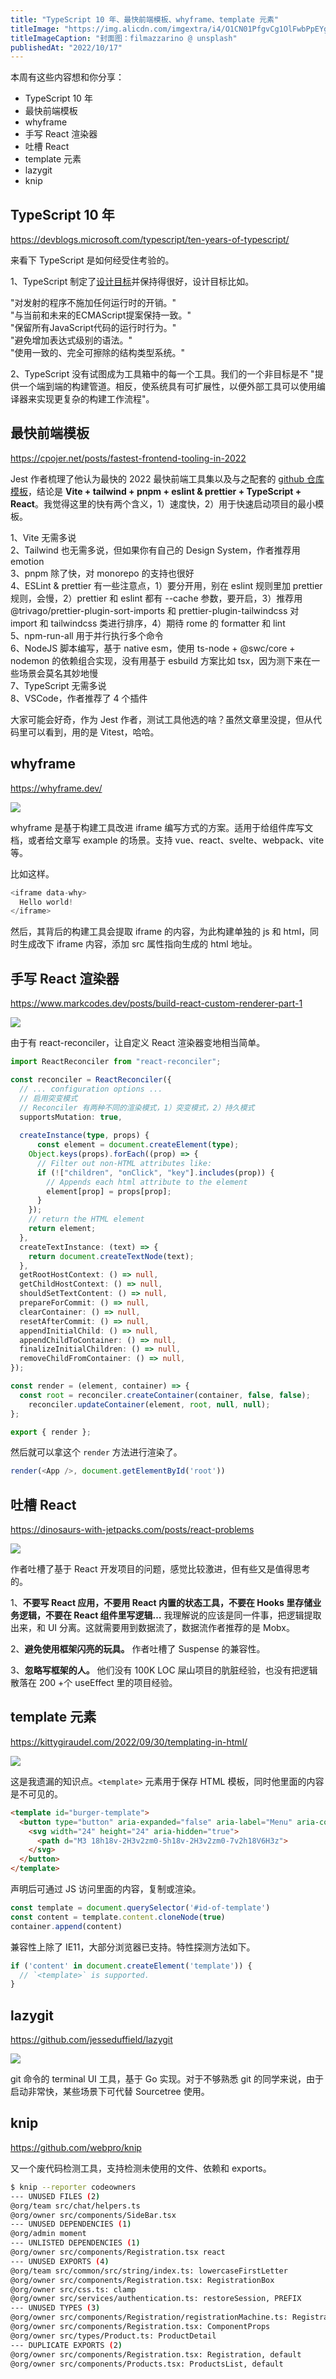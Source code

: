 ```yaml
---
title: "TypeScript 10 年、最快前端模板、whyframe、template 元素"
titleImage: "https://img.alicdn.com/imgextra/i4/O1CN01PfgvCg1OlFwbPpEYg_!!6000000001745-0-tps-1920-1031.jpg"
titleImageCaption: "封面图：filmazzarino @ unsplash"
publishedAt: "2022/10/17"
---
```


本周有这些内容想和你分享：

* TypeScript 10 年
* 最快前端模板
* whyframe
* 手写 React 渲染器
* 吐槽 React
* template 元素
* lazygit
* knip

## TypeScript 10 年
https://devblogs.microsoft.com/typescript/ten-years-of-typescript/

来看下 TypeScript 是如何经受住考验的。

1、TypeScript 制定了[设计目标](https://github.com/microsoft/TypeScript/wiki/TypeScript-Design-Goals/53ffa9b1802cd8e18dfe4b2cd4e9ef5d4182df10)并保持得很好，设计目标比如。

"对发射的程序不施加任何运行时的开销。"  
"与当前和未来的ECMAScript提案保持一致。"  
"保留所有JavaScript代码的运行时行为。"  
"避免增加表达式级别的语法。"  
"使用一致的、完全可擦除的结构类型系统。"

2、TypeScript 没有试图成为工具箱中的每一个工具。我们的一个非目标是不 "提供一个端到端的构建管道。相反，使系统具有可扩展性，以便外部工具可以使用编译器来实现更复杂的构建工作流程"。

## 最快前端模板
https://cpojer.net/posts/fastest-frontend-tooling-in-2022

Jest 作者梳理了他认为最快的 2022 最快前端工具集以及与之配套的 [github 仓库模板](https://github.com/cpojer/vite-ts-react-tailwind-template)，结论是 **Vite + tailwind + pnpm + eslint & prettier + TypeScript + React**。我觉得这里的快有两个含义，1）速度快，2）用于快速启动项目的最小模板。

1、Vite 无需多说  
2、Tailwind 也无需多说，但如果你有自己的 Design System，作者推荐用 emotion  
3、pnpm 除了快，对 monorepo 的支持也很好  
4、ESLint & prettier 有一些注意点，1）要分开用，别在 eslint 规则里加 prettier 规则，会慢，2）prettier 和 eslint 都有 --cache 参数，要开启，3）推荐用 @trivago/prettier-plugin-sort-imports 和 prettier-plugin-tailwindcss 对 import 和 tailwindcss 类进行排序，4）期待 rome 的 formatter 和 lint  
5、npm-run-all 用于并行执行多个命令  
6、NodeJS 脚本编写，基于 native esm，使用 ts-node + @swc/core + nodemon 的依赖组合实现，没有用基于 esbuild 方案比如 tsx，因为测下来在一些场景会莫名其妙地慢  
7、TypeScript 无需多说  
8、VSCode，作者推荐了 4 个插件

大家可能会好奇，作为 Jest 作者，测试工具他选的啥？虽然文章里没提，但从代码里可以看到，用的是 Vitest，哈哈。

## whyframe
https://whyframe.dev/

![](https://img.alicdn.com/imgextra/i4/O1CN01xCljXE1a2cjkPO3fN_!!6000000003272-0-tps-1732-950.jpg)

whyframe 是基于构建工具改进 iframe 编写方式的方案。适用于给组件库写文档，或者给文章写 example 的场景。支持 vue、react、svelte、webpack、vite 等。

比如这样。

```ts
<iframe data-why>
  Hello world!
</iframe>
```

然后，其背后的构建工具会提取 iframe 的内容，为此构建单独的 js 和 html，同时生成改下 iframe 内容，添加 src 属性指向生成的 html 地址。

## 手写 React 渲染器
https://www.markcodes.dev/posts/build-react-custom-renderer-part-1

![](https://img.alicdn.com/imgextra/i3/O1CN01kzZqGS1Rup3sVgZBU_!!6000000002172-0-tps-1999-820.jpg)

由于有 react-reconciler，让自定义 React 渲染器变地相当简单。

```ts
import ReactReconciler from "react-reconciler";

const reconciler = ReactReconciler({
  // ... configuration options ...
  // 启用突变模式
  // Reconciler 有两种不同的渲染模式，1）突变模式，2）持久模式
  supportsMutation: true,
  
  createInstance(type, props) {
	  const element = document.createElement(type);
    Object.keys(props).forEach((prop) => {
      // Filter out non-HTML attributes like:
      if (!["children", "onClick", "key"].includes(prop)) {
        // Appends each html attribute to the element
        element[prop] = props[prop];
      }
    });
    // return the HTML element
    return element;
  },
  createTextInstance: (text) => {
    return document.createTextNode(text);
  },
  getRootHostContext: () => null,
  getChildHostContext: () => null,
  shouldSetTextContent: () => null,
  prepareForCommit: () => null,
  clearContainer: () => null,
  resetAfterCommit: () => null,
  appendInitialChild: () => null,
  appendChildToContainer: () => null,
  finalizeInitialChildren: () => null,
  removeChildFromContainer: () => null,
});

const render = (element, container) => {
  const root = reconciler.createContainer(container, false, false);
	reconciler.updateContainer(element, root, null, null);
};

export { render };
```

然后就可以拿这个 `render` 方法进行渲染了。

```ts
render(<App />, document.getElementById('root'))
```

## 吐槽 React
https://dinosaurs-with-jetpacks.com/posts/react-problems

![](https://img.alicdn.com/imgextra/i2/O1CN01iqV1691LeRCNfoHY9_!!6000000001324-0-tps-334-302.jpg)

作者吐槽了基于 React 开发项目的问题，感觉比较激进，但有些又是值得思考的。

1、**不要写 React 应用，不要用 React 内置的状态工具，不要在 Hooks 里存储业务逻辑，不要在 React 组件里写逻辑…** 我理解说的应该是同一件事，把逻辑提取出来，和 UI 分离。这就需要用到数据流了，数据流作者推荐的是 Mobx。

2、**避免使用框架闪亮的玩具。** 作者吐槽了 Suspense 的兼容性。

3、**忽略写框架的人。** 他们没有 100K LOC 屎山项目的肮脏经验，也没有把逻辑散落在 200 +个 useEffect 里的项目经验。

## template 元素
https://kittygiraudel.com/2022/09/30/templating-in-html/

![](https://img.alicdn.com/imgextra/i3/O1CN01QIPOop1Xl6Lt3Yt7B_!!6000000002963-0-tps-2608-1080.jpg)

这是我遗漏的知识点。`<template>` 元素用于保存 HTML 模板，同时他里面的内容是不可见的。

```html
<template id="burger-template">
  <button type="button" aria-expanded="false" aria-label="Menu" aria-controls="mainnav">
    <svg width="24" height="24" aria-hidden="true">
      <path d="M3 18h18v-2H3v2zm0-5h18v-2H3v2zm0-7v2h18V6H3z">
    </svg>
  </button>
</template>
```

声明后可通过 JS 访问里面的内容，复制或渲染。

```ts
const template = document.querySelector('#id-of-template')
const content = template.content.cloneNode(true)
container.append(content)
```

兼容性上除了 IE11，大部分浏览器已支持。特性探测方法如下。

```ts
if ('content' in document.createElement('template')) {
  // `<template>` is supported.
}
```

## lazygit
https://github.com/jesseduffield/lazygit

![](https://img.alicdn.com/imgextra/i1/O1CN01DXZSmK1HK36Si5KJL_!!6000000000738-1-tps-1000-616.gif)

git 命令的 terminal UI 工具，基于 Go 实现。对于不够熟悉 git 的同学来说，由于启动非常快，某些场景下可代替 Sourcetree 使用。

## knip
https://github.com/webpro/knip

又一个废代码检测工具，支持检测未使用的文件、依赖和 exports。

```bash
$ knip --reporter codeowners
--- UNUSED FILES (2)
@org/team src/chat/helpers.ts
@org/owner src/components/SideBar.tsx
--- UNUSED DEPENDENCIES (1)
@org/admin moment
--- UNLISTED DEPENDENCIES (1)
@org/owner src/components/Registration.tsx react
--- UNUSED EXPORTS (4)
@org/team src/common/src/string/index.ts: lowercaseFirstLetter
@org/owner src/components/Registration.tsx: RegistrationBox
@org/owner src/css.ts: clamp
@org/owner src/services/authentication.ts: restoreSession, PREFIX
--- UNUSED TYPES (3)
@org/owner src/components/Registration/registrationMachine.ts: RegistrationServices, RegistrationAction
@org/owner src/components/Registration.tsx: ComponentProps
@org/owner src/types/Product.ts: ProductDetail
--- DUPLICATE EXPORTS (2)
@org/owner src/components/Registration.tsx: Registration, default
@org/owner src/components/Products.tsx: ProductsList, default
```
